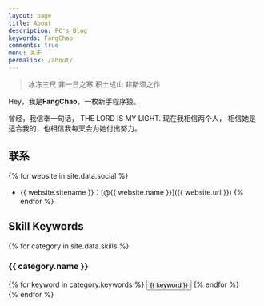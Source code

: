 ```yaml
---
layout: page
title: About
description: FC's Blog
keywords: FangChao
comments: true
menu: 关于
permalink: /about/
---
```


> 冰冻三尺 非一日之寒
> 积土成山 非斯须之作

Hey，我是**FangChao**，一枚新手程序猿。

曾经，我信奉一句话， THE LORD IS MY LIGHT. 现在我相信两个人， 相信她是适合我的，也相信我每天会为她付出努力。

## 联系

{% for website in site.data.social %}
* {{ website.sitename }}：[@{{ website.name }}]({{ website.url }})
{% endfor %}

## Skill Keywords

{% for category in site.data.skills %}
### {{ category.name }}
<div class="btn-inline">
{% for keyword in category.keywords %}
<button class="btn btn-outline" type="button">{{ keyword }}</button>
{% endfor %}
</div>
{% endfor %}
